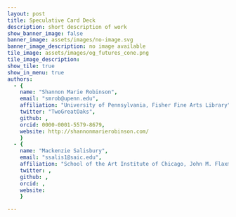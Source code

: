 ```yaml
---
layout: post
title: Speculative Card Deck
description: short description of work
show_banner_image: false
banner_image: assets/images/no-image.svg
banner_image_description: no image available
tile_image: assets/images/og_futures_cone.png
tile_image_description:
show_tile: true
show_in_menu: true
authors:
  - {
    name: "Shannon Marie Robinson",
    email: "smrob@upenn.edu",
    affiliation: "University of Pennsylvania, Fisher Fine Arts Library",
    twitter: "TwoGreatOaks",
    github: ,
    orcid: 0000-0001-5579-8679,
    website: http://shannonmarierobinson.com/
    }
  - {
    name: "Mackenzie Salisbury",
    email: "ssalis1@saic.edu",
    affiliation: "School of the Art Institute of Chicago, John M. Flaxman Library",
    twitter: ,
    github: ,
    orcid: ,
    website: 
    }

---
```


<!--
<script>
    setTimeout(function(){
        window.location.replace("https://dzoladz.github.io/card-reader-app/"); // Removes current URL from history and replaces it with a new URL
    }, 1000); // The bigger the number the longer the delay.
</script>
-->